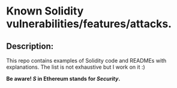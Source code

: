 # Known Solidity vulnerabilities/features/attacks. 

## Description:
This repo contains examples of Solidity code and READMEs with explanations. The list is not exhaustive but I work on it :)

**Be aware! _S_ in Ethereum stands for _Security_.**